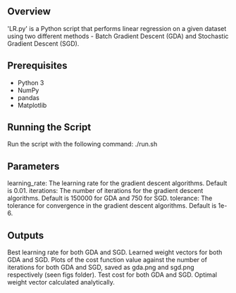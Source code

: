 ## Overview
'LR.py' is a Python script that performs linear regression on a given dataset using two different methods - Batch Gradient Descent (GDA) and Stochastic Gradient Descent (SGD).

## Prerequisites
- Python 3
- NumPy
- pandas
- Matplotlib

## Running the Script
Run the script with the following command:
./run.sh

## Parameters
learning_rate: The learning rate for the gradient descent algorithms. Default is 0.01.
iterations: The number of iterations for the gradient descent algorithms. Default is 150000 for GDA and 750 for SGD.
tolerance: The tolerance for convergence in the gradient descent algorithms. Default is 1e-6.

## Outputs
Best learning rate for both GDA and SGD.
Learned weight vectors for both GDA and SGD.
Plots of the cost function value against the number of iterations for both GDA and SGD, saved as gda.png and sgd.png respectively (seen figs folder).
Test cost for both GDA and SGD.
Optimal weight vector calculated analytically.